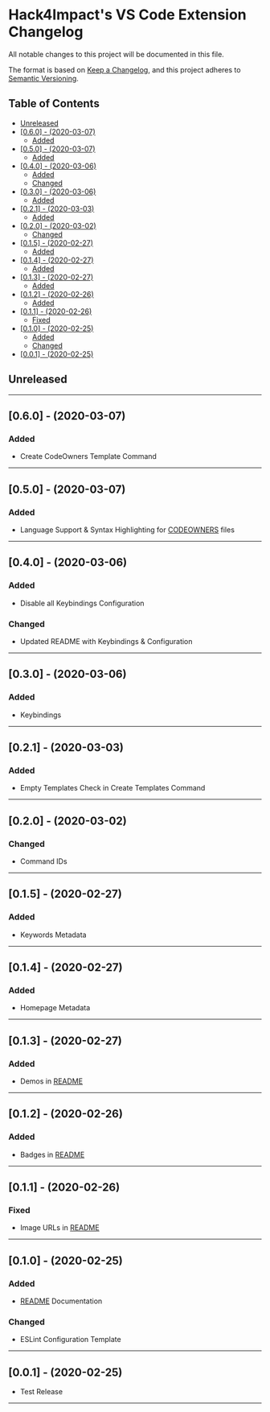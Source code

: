 # Hack4Impact's VS Code Extension Changelog <!-- omit in toc -->

All notable changes to this project will be documented in this file.

The format is based on [Keep a Changelog](http://keepachangelog.com/), and this project adheres to [Semantic Versioning](https://semver.org/spec/v2.0.0.html).

## Table of Contents <!-- omit in toc -->

- [Unreleased](#unreleased)
- [[0.6.0] - (2020-03-07)](#060---2020-03-07)
  - [Added](#added)
- [[0.5.0] - (2020-03-07)](#050---2020-03-07)
  - [Added](#added-1)
- [[0.4.0] - (2020-03-06)](#040---2020-03-06)
  - [Added](#added-2)
  - [Changed](#changed)
- [[0.3.0] - (2020-03-06)](#030---2020-03-06)
  - [Added](#added-3)
- [[0.2.1] - (2020-03-03)](#021---2020-03-03)
  - [Added](#added-4)
- [[0.2.0] - (2020-03-02)](#020---2020-03-02)
  - [Changed](#changed-1)
- [[0.1.5] - (2020-02-27)](#015---2020-02-27)
  - [Added](#added-5)
- [[0.1.4] - (2020-02-27)](#014---2020-02-27)
  - [Added](#added-6)
- [[0.1.3] - (2020-02-27)](#013---2020-02-27)
  - [Added](#added-7)
- [[0.1.2] - (2020-02-26)](#012---2020-02-26)
  - [Added](#added-8)
- [[0.1.1] - (2020-02-26)](#011---2020-02-26)
  - [Fixed](#fixed)
- [[0.1.0] - (2020-02-25)](#010---2020-02-25)
  - [Added](#added-9)
  - [Changed](#changed-2)
- [[0.0.1] - (2020-02-25)](#001---2020-02-25)

## Unreleased

---

## [0.6.0] - (2020-03-07)

### Added

- Create CodeOwners Template Command

---

## [0.5.0] - (2020-03-07)

### Added

- Language Support & Syntax Highlighting for [CODEOWNERS] files

---

## [0.4.0] - (2020-03-06)

### Added

- Disable all Keybindings Configuration

### Changed

- Updated README with Keybindings & Configuration

---

## [0.3.0] - (2020-03-06)

### Added

- Keybindings

---

## [0.2.1] - (2020-03-03)

### Added

- Empty Templates Check in Create Templates Command

---

## [0.2.0] - (2020-03-02)

### Changed

- Command IDs

---

## [0.1.5] - (2020-02-27)

### Added

- Keywords Metadata

---

## [0.1.4] - (2020-02-27)

### Added

- Homepage Metadata

---

## [0.1.3] - (2020-02-27)

### Added

- Demos in [README]

---

## [0.1.2] - (2020-02-26)

### Added

- Badges in [README]

---

## [0.1.1] - (2020-02-26)

### Fixed

- Image URLs in [README]

---

## [0.1.0] - (2020-02-25)

### Added

- [README] Documentation

### Changed

- ESLint Configuration Template

---

## [0.0.1] - (2020-02-25)

- Test Release

---

<!-- Start Reference Links -->

[readme]: https://github.com/hack4impact/vscode-extension#readme
[codeowners]: https://docs.github.com/en/github/creating-cloning-and-archiving-repositories/about-code-owners
